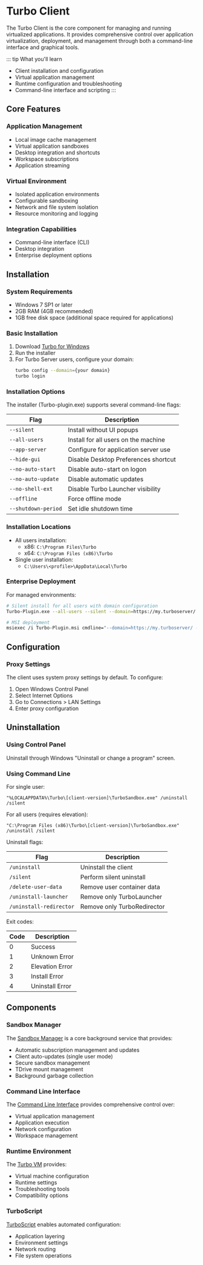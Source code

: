 # Turbo Client

The Turbo Client is the core component for managing and running virtualized applications. It provides comprehensive control over application virtualization, deployment, and management through both a command-line interface and graphical tools.

::: tip What you'll learn
- Client installation and configuration
- Virtual application management
- Runtime configuration and troubleshooting
- Command-line interface and scripting
:::

## Core Features

### Application Management
- Local image cache management
- Virtual application sandboxes
- Desktop integration and shortcuts
- Workspace subscriptions
- Application streaming

### Virtual Environment
- Isolated application environments
- Configurable sandboxing
- Network and file system isolation
- Resource monitoring and logging

### Integration Capabilities
- Command-line interface (CLI)
- Desktop integration
- Enterprise deployment options

## Installation

### System Requirements
- Windows 7 SP1 or later
- 2GB RAM (4GB recommended)
- 1GB free disk space (additional space required for applications)

### Basic Installation

1. Download [Turbo for Windows](https://turbo.net/download)
2. Run the installer
3. For Turbo Server users, configure your domain:
   ```bash
   turbo config --domain={your domain}
   turbo login
   ```

### Installation Options

The installer (Turbo-plugin.exe) supports several command-line flags:

| Flag | Description |
|------|-------------|
| `--silent` | Install without UI popups |
| `--all-users` | Install for all users on the machine |
| `--app-server` | Configure for application server use |
| `--hide-gui` | Disable Desktop Preferences shortcut |
| `--no-auto-start` | Disable auto-start on logon |
| `--no-auto-update` | Disable automatic updates |
| `--no-shell-ext` | Disable Turbo Launcher visibility |
| `--offline` | Force offline mode |
| `--shutdown-period` | Set idle shutdown time |

### Installation Locations

- All users installation:
  - x86: `C:\Program Files\Turbo`
  - x64: `C:\Program Files (x86)\Turbo`
- Single user installation:
  - `C:\Users\<profile>\AppData\Local\Turbo`

### Enterprise Deployment

For managed environments:

```bash
# Silent install for all users with domain configuration
Turbo-Plugin.exe --all-users --silent --domain=https://my.turboserver/ --add-trusted-source=https://my.turboserver/

# MSI deployment
msiexec /i Turbo-Plugin.msi cmdline="--domain=https://my.turboserver/ --add-trusted-source=https://my.turboserver/" /qn
```

## Configuration

### Proxy Settings

The client uses system proxy settings by default. To configure:

1. Open Windows Control Panel
2. Select Internet Options
3. Go to Connections > LAN Settings
4. Enter proxy configuration

## Uninstallation

### Using Control Panel
Uninstall through Windows "Uninstall or change a program" screen.

### Using Command Line

For single user:
```batch
"%LOCALAPPDATA%\Turbo\[client-version]\TurboSandbox.exe" /uninstall /silent
```

For all users (requires elevation):
```batch
"C:\Program Files (x86)\Turbo\[client-version]\TurboSandbox.exe" /uninstall /silent
```

Uninstall flags:

| Flag | Description |
|------|-------------|
| `/uninstall` | Uninstall the client |
| `/silent` | Perform silent uninstall |
| `/delete-user-data` | Remove user container data |
| `/uninstall-launcher` | Remove only TurboLauncher |
| `/uninstall-redirector` | Remove only TurboRedirector |

Exit codes:

| Code | Description |
|------|-------------|
| 0 | Success |
| 1 | Unknown Error |
| 2 | Elevation Error |
| 3 | Install Error |
| 4 | Uninstall Error |

## Components

### Sandbox Manager
The [Sandbox Manager](/client/sandbox-manager) is a core background service that provides:
- Automatic subscription management and updates
- Client auto-updates (single user mode)
- Secure sandbox management
- TDrive mount management
- Background garbage collection

### Command Line Interface
The [Command Line Interface](/client/command-line/) provides comprehensive control over:
- Virtual application management
- Application execution
- Network configuration
- Workspace management

### Runtime Environment
The [Turbo VM](/client/turbo-vm/) provides:
- Virtual machine configuration
- Runtime settings
- Troubleshooting tools
- Compatibility options

### TurboScript
[TurboScript](/client/turboscript/) enables automated configuration:
- Application layering
- Environment settings
- Network routing
- File system operations